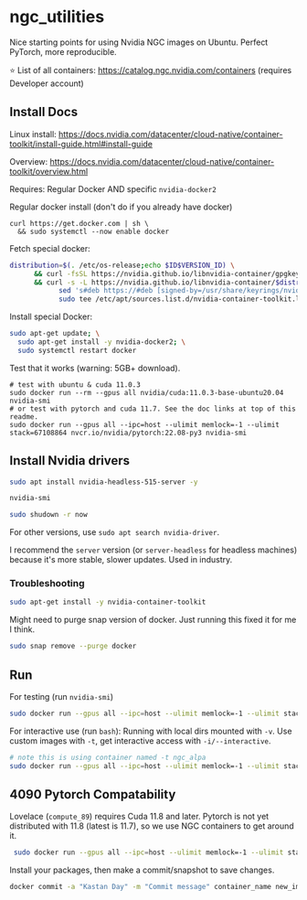 # ngc_utilities
Nice starting points for using Nvidia NGC images on Ubuntu. Perfect PyTorch, more reproducible.

⭐️ List of all containers: https://catalog.ngc.nvidia.com/containers (requires Developer account)

## Install Docs

Linux install: https://docs.nvidia.com/datacenter/cloud-native/container-toolkit/install-guide.html#install-guide

Overview: https://docs.nvidia.com/datacenter/cloud-native/container-toolkit/overview.html

Requires: Regular Docker AND specific `nvidia-docker2`

Regular docker install (don't do if you already have docker)
```
curl https://get.docker.com | sh \
  && sudo systemctl --now enable docker
```

Fetch special docker:

```bash
distribution=$(. /etc/os-release;echo $ID$VERSION_ID) \
      && curl -fsSL https://nvidia.github.io/libnvidia-container/gpgkey | sudo gpg --dearmor -o /usr/share/keyrings/nvidia-container-toolkit-keyring.gpg \
      && curl -s -L https://nvidia.github.io/libnvidia-container/$distribution/libnvidia-container.list | \
            sed 's#deb https://#deb [signed-by=/usr/share/keyrings/nvidia-container-toolkit-keyring.gpg] https://#g' | \
            sudo tee /etc/apt/sources.list.d/nvidia-container-toolkit.list
```

Install special Docker:

```bash
sudo apt-get update; \
  sudo apt-get install -y nvidia-docker2; \
  sudo systemctl restart docker
```

Test that it works (warning: 5GB+ download).
```
# test with ubuntu & cuda 11.0.3
sudo docker run --rm --gpus all nvidia/cuda:11.0.3-base-ubuntu20.04 nvidia-smi
# or test with pytorch and cuda 11.7. See the doc links at top of this readme.
sudo docker run --gpus all --ipc=host --ulimit memlock=-1 --ulimit stack=67108864 nvcr.io/nvidia/pytorch:22.08-py3 nvidia-smi
```


## Install Nvidia drivers
```bash
sudo apt install nvidia-headless-515-server -y

nvidia-smi

sudo shudown -r now
```

For other versions, use `sudo apt search nvidia-driver`. 

I recommend the `server` version (or `server-headless` for headless machines) because it's more stable, slower updates. Used in industry. 

### Troubleshooting

```bash
sudo apt-get install -y nvidia-container-toolkit
```

Might need to purge snap version of docker. Just running this fixed it for me I think. 
```bash
sudo snap remove --purge docker
```

## Run

For testing (run `nvidia-smi`)
```bash
sudo docker run --gpus all --ipc=host --ulimit memlock=-1 --ulimit stack=67108864 nvcr.io/nvidia/pytorch:22.08-py3 nvidia-smi
```
For interactive use (run `bash`):
Running with local dirs mounted with `-v`. Use custom images with `-t`, get interactive access with `-i/--interactive`. 
```bash
# note this is using container named -t ngc_alpa
sudo docker run --gpus all --ipc=host --ulimit memlock=-1 --ulimit stack=67108864 -v /home/kastan/ai/alpa:/workspace/alpa --interactive -t ngc_alpa bash
```

## 4090 Pytorch Compatability 
Lovelace (`compute_89`) requires Cuda 11.8 and later. Pytorch is not yet distributed with 11.8 (latest is 11.7), so we use NGC containers to get around it. 
```bash
 sudo docker run --gpus all --ipc=host --ulimit memlock=-1 --ulimit stack=67108864 -it -v /home/kastan/alexa/:/workspace nvcr.io/nvidia/pytorch:22.12-py3 bash
```

Install your packages, then make a commit/snapshot to save changes.

```bash
docker commit -a "Kastan Day" -m "Commit message" container_name new_image_name:tag
```
